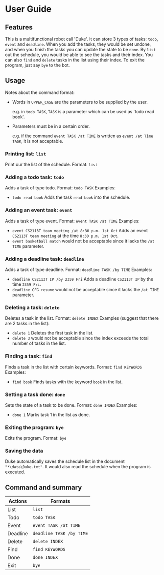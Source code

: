 # User Guide

## Features 

This is a multifunctional robot call 'Duke'. It can store 3 types of tasks: `todo`, `event` and `deadline`.
When you add the tasks, they would be set undone, and when you finish the tasks you can update the state to be `done`. 
By `list` out the schedule, you would be able to see the tasks and their index. You can also `find` and `delete` tasks in the list
using their index. To exit the program, just say `bye` to the bot.

## Usage

Notes about the command format:
* Words in `UPPER_CASE` are the parameters to be supplied by the user.

  e.g. in `todo TASK`, `TASK` is a parameter which can be used as `todo read book'.

* Parameters must be in a certain order.

  e.g. if the command `event TASK /at TIME` is written as `event /at Time TASK`, it is not acceptable.

### Printing list: `list`
Print our the list of the schedule.
Format: `list`


### Adding a todo task: `todo`
Adds a task of type todo.
Format: `todo TASK`
Examples: 
* `todo read book` Adds the task `read book` into the schedule.


### Adding an event task: `event`
Adds a task of type event.
Format: `event TASK /at TIME`
Examples:
* `event CS2113T team meeting /at 8:30 p.m. 1st Oct` Adds an event `CS2113T team meeting` at the time `8:30 p.m. 1st Oct`.
* `event basketball match` would not be acceptable since it lacks the `/at TIME` parameter.


### Adding a deadline task: `deadline`
Adds a task of type deadline.
Format: `deadline TASK /by TIME`
Examples:
* `deadline CS2113T IP /by 2359 Fri` Adds a deadline `CS2113T IP` by the time `2359 Fri`.
* `deadline CFG resume` would not be acceptable since it lacks the `/at TIME` parameter.


### Deleting a task: `delete`
Deletes a task in the list.
Format: `delete INDEX`
Examples (suggest that there are 2 tasks in the list):
* `delete 1` Deletes the first task in the list.
* `delete 3` would not be acceptable since the index exceeds the total number of tasks in the list.


### Finding a task: `find`
Finds a task in the list with certain keywords.
Format: `find KEYWORDS`
Examples:
* `find book` Finds tasks with the keyword `book` in the list.


### Setting a task done: `done`
Sets the state of a task to be done.
Format: `done INDEX`
Examples:
* `done 1` Marks task 1 in the list as done.


### Exiting the program: `bye`
Exits the program.
Format: `bye`


### Saving the data
Duke automatically saves the schedule list in the document `"*\data\Duke.txt"`. It would also read the schedule when the program is executed.


## Command and summary
Actions | Formats
------- | -----------------
List | `list`
Todo | `todo TASK`
Event | `event TASK /at TIME`
Deadline | `deadline TASK /by TIME`
Delete | `delete INDEX`
Find | `find KEYWORDS`
Done | `done INDEX`
Exit | `bye`
